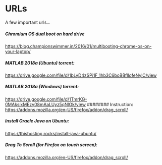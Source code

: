 # URLs
A few important urls...

##### Chromium OS dual boot on hard drive  
https://blog.championswimmer.in/2016/01/multibooting-chrome-os-on-your-laptop/

##### MATLAB 2018a (Ubuntu) torrent:  
https://drive.google.com/file/d/1bLyD4zSPi1F_1hb3C6boBBfllofeNylC/view

##### MATLAB 2018a (Windows) torrent:  
https://drive.google.com/file/d/1TmrKG-0MAksixMEzy08mAaLUyz5qNlOk/view
######## Instruction:
https://addons.mozilla.org/en-US/firefox/addon/drag_scroll/

##### Install Oracle Java on Ubuntu:  
https://thishosting.rocks/install-java-ubuntu/

##### Drag To Scroll (for Firefox on touch screen):
https://addons.mozilla.org/en-US/firefox/addon/drag_scroll/
